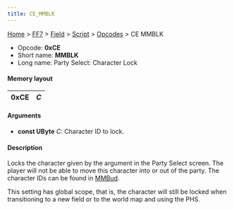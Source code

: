 ```yaml
---
title: CE_MMBLK
---
```


[Home](../../../../Main_Page.md) > [FF7](../../../../FF7.md) > [Field](../../../Field.md) > [Script](../../Script.md) > [Opcodes](../Opcodes.md) > CE MMBLK

-   Opcode: **0xCE**
-   Short name: **MMBLK**
-   Long name: Party Select: Character Lock

#### Memory layout

| 0xCE | *C* |
|------|-----|

#### Arguments

-   **const UByte** *C*: Character ID to lock.

#### Description

Locks the character given by the argument in the Party Select screen. The player will not be able to move this character into or out of the party. The character IDs can be found in [MMBud](CD_MMBud.md).

This setting has global scope, that is, the character will still be locked when transitioning to a new field or to the world map and using the PHS.
